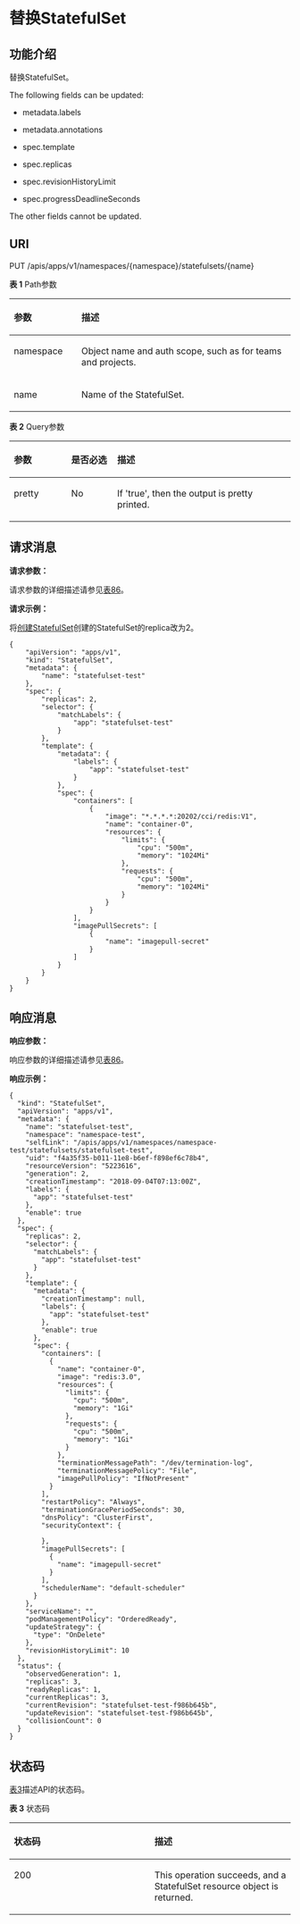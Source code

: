 # 替换StatefulSet<a name="cci_02_3033"></a>

## 功能介绍<a name="section53648226"></a>

替换StatefulSet。

The following fields can be updated:

-   metadata.labels
-   metadata.annotations

-   spec.template
-   spec.replicas
-   spec.revisionHistoryLimit
-   spec.progressDeadlineSeconds

The other fields cannot be updated.

## URI<a name="section13071992"></a>

PUT /apis/apps/v1/namespaces/\{namespace\}/statefulsets/\{name\}

**表 1**  Path参数

<a name="table1696332124519"></a>
<table><thead align="left"><tr id="row11961332194516"><th class="cellrowborder" valign="top" width="24%" id="mcps1.2.3.1.1"><p id="p396032144518"><a name="p396032144518"></a><a name="p396032144518"></a>参数</p>
</th>
<th class="cellrowborder" valign="top" width="76%" id="mcps1.2.3.1.2"><p id="p18962325454"><a name="p18962325454"></a><a name="p18962325454"></a>描述</p>
</th>
</tr>
</thead>
<tbody><tr id="row9960327457"><td class="cellrowborder" valign="top" width="24%" headers="mcps1.2.3.1.1 "><p id="p1496113214456"><a name="p1496113214456"></a><a name="p1496113214456"></a>namespace</p>
</td>
<td class="cellrowborder" valign="top" width="76%" headers="mcps1.2.3.1.2 "><p id="p141902036155717"><a name="p141902036155717"></a><a name="p141902036155717"></a>Object name and auth scope, such as for teams and projects.</p>
</td>
</tr>
<tr id="row13794857171116"><td class="cellrowborder" valign="top" width="24%" headers="mcps1.2.3.1.1 "><p id="p5984165818113"><a name="p5984165818113"></a><a name="p5984165818113"></a>name</p>
</td>
<td class="cellrowborder" valign="top" width="76%" headers="mcps1.2.3.1.2 "><p id="p4984175851116"><a name="p4984175851116"></a><a name="p4984175851116"></a>Name of the StatefulSet.</p>
</td>
</tr>
</tbody>
</table>

**表 2**  Query参数

<a name="d0e39017"></a>
<table><thead align="left"><tr id="row47561193"><th class="cellrowborder" valign="top" width="20.407959204079592%" id="mcps1.2.4.1.1"><p id="p65652297517"><a name="p65652297517"></a><a name="p65652297517"></a>参数</p>
</th>
<th class="cellrowborder" valign="top" width="16.328367163283673%" id="mcps1.2.4.1.2"><p id="p165661629135114"><a name="p165661629135114"></a><a name="p165661629135114"></a>是否必选</p>
</th>
<th class="cellrowborder" valign="top" width="63.26367363263674%" id="mcps1.2.4.1.3"><p id="p14567629115114"><a name="p14567629115114"></a><a name="p14567629115114"></a>描述</p>
</th>
</tr>
</thead>
<tbody><tr id="row40214539"><td class="cellrowborder" valign="top" width="20.407959204079592%" headers="mcps1.2.4.1.1 "><p id="p36152249"><a name="p36152249"></a><a name="p36152249"></a>pretty</p>
</td>
<td class="cellrowborder" valign="top" width="16.328367163283673%" headers="mcps1.2.4.1.2 "><p id="p42651031"><a name="p42651031"></a><a name="p42651031"></a>No</p>
</td>
<td class="cellrowborder" valign="top" width="63.26367363263674%" headers="mcps1.2.4.1.3 "><p id="p32181453"><a name="p32181453"></a><a name="p32181453"></a>If 'true', then the output is pretty printed.</p>
</td>
</tr>
</tbody>
</table>

## 请求消息<a name="section50539068"></a>

**请求参数：**

请求参数的详细描述请参见[表86](数据结构.md#d0e37568)。

**请求示例：**

将[创建StatefulSet](创建StatefulSet.md)创建的StatefulSet的replica改为2。

```
{
    "apiVersion": "apps/v1",
    "kind": "StatefulSet",
    "metadata": {
        "name": "statefulset-test"
    },
    "spec": {
        "replicas": 2,
        "selector": {
            "matchLabels": {
                "app": "statefulset-test"
            }
        },
        "template": {
            "metadata": {
                "labels": {
                    "app": "statefulset-test"
                }
            },
            "spec": {
                "containers": [
                    {
                        "image": "*.*.*.*:20202/cci/redis:V1",
                        "name": "container-0",
                        "resources": {
                            "limits": {
                                "cpu": "500m",
                                "memory": "1024Mi"
                            },
                            "requests": {
                                "cpu": "500m",
                                "memory": "1024Mi"
                            }
                        }
                    }
                ],
                "imagePullSecrets": [
                    {
                        "name": "imagepull-secret"
                    }
                ]
            }
        }
    }
}
```

## 响应消息<a name="section52198431"></a>

**响应参数：**

响应参数的详细描述请参见[表86](数据结构.md#d0e37568)。

**响应示例：**

```
{
  "kind": "StatefulSet",
  "apiVersion": "apps/v1",
  "metadata": {
    "name": "statefulset-test",
    "namespace": "namespace-test",
    "selfLink": "/apis/apps/v1/namespaces/namespace-test/statefulsets/statefulset-test",
    "uid": "f4a35f35-b011-11e8-b6ef-f898ef6c78b4",
    "resourceVersion": "5223616",
    "generation": 2,
    "creationTimestamp": "2018-09-04T07:13:00Z",
    "labels": {
      "app": "statefulset-test"
    },
    "enable": true
  },
  "spec": {
    "replicas": 2,
    "selector": {
      "matchLabels": {
        "app": "statefulset-test"
      }
    },
    "template": {
      "metadata": {
        "creationTimestamp": null,
        "labels": {
          "app": "statefulset-test"
        },
        "enable": true
      },
      "spec": {
        "containers": [
          {
            "name": "container-0",
            "image": "redis:3.0",
            "resources": {
              "limits": {
                "cpu": "500m",
                "memory": "1Gi"
              },
              "requests": {
                "cpu": "500m",
                "memory": "1Gi"
              }
            },
            "terminationMessagePath": "/dev/termination-log",
            "terminationMessagePolicy": "File",
            "imagePullPolicy": "IfNotPresent"
          }
        ],
        "restartPolicy": "Always",
        "terminationGracePeriodSeconds": 30,
        "dnsPolicy": "ClusterFirst",
        "securityContext": {

        },
        "imagePullSecrets": [
          {
            "name": "imagepull-secret"
          }
        ],
        "schedulerName": "default-scheduler"
      }
    },
    "serviceName": "",
    "podManagementPolicy": "OrderedReady",
    "updateStrategy": {
      "type": "OnDelete"
    },
    "revisionHistoryLimit": 10
  },
  "status": {
    "observedGeneration": 1,
    "replicas": 3,
    "readyReplicas": 1,
    "currentReplicas": 3,
    "currentRevision": "statefulset-test-f986b645b",
    "updateRevision": "statefulset-test-f986b645b",
    "collisionCount": 0
  }
}
```

## 状态码<a name="section23834"></a>

[表3](#d0e39106)描述API的状态码。

**表 3**  状态码

<a name="d0e39106"></a>
<table><thead align="left"><tr id="row46918656"><th class="cellrowborder" valign="top" width="50%" id="mcps1.2.3.1.1"><p id="p42314824"><a name="p42314824"></a><a name="p42314824"></a>状态码</p>
</th>
<th class="cellrowborder" valign="top" width="50%" id="mcps1.2.3.1.2"><p id="p4948704"><a name="p4948704"></a><a name="p4948704"></a>描述</p>
</th>
</tr>
</thead>
<tbody><tr id="row65300720"><td class="cellrowborder" valign="top" width="50%" headers="mcps1.2.3.1.1 "><p id="p54866977"><a name="p54866977"></a><a name="p54866977"></a>200</p>
</td>
<td class="cellrowborder" valign="top" width="50%" headers="mcps1.2.3.1.2 "><p id="p15040154"><a name="p15040154"></a><a name="p15040154"></a>This operation succeeds, and a StatefulSet resource object is returned.</p>
</td>
</tr>
</tbody>
</table>

